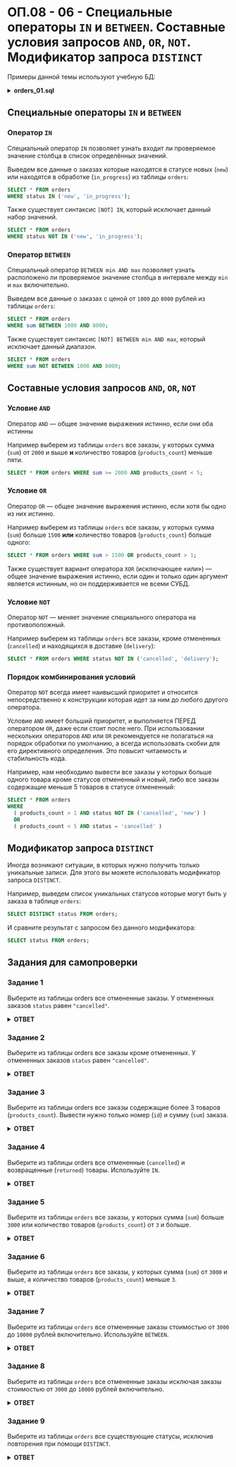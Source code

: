 <!-- @include: ./includes/_disclaimer.md -->

# ОП.08 - 06 - Специальные операторы `IN` и `BETWEEN`. Составные условия запросов `AND`, `OR`, `NOT`. Модификатор запроса `DISTINCT`

Примеры данной темы используют учебную БД:

<details>
<summary><b>orders_01.sql</b></summary>

[orders_01.sql](./includes/orders_01.sql)

</details>

## Специальные операторы `IN` и `BETWEEN`

### Оператор `IN`

Специальный оператор `IN` позволяет узнать входит ли проверяемое значение столбца в список определённых значений.

Выведем все данные о заказах которые находятся в статусе новых (`new`) или находятся в обработке (`in_progress`) из таблицы `orders`:

```sql
SELECT * FROM orders
WHERE status IN ('new', 'in_progress');
```

Также существует синтаксис `[NOT] IN`, который исключает данный набор значений.

```sql
SELECT * FROM orders
WHERE status NOT IN ('new', 'in_progress');
```

### Оператор `BETWEEN`

Специальный оператор `BETWEEN min AND max` позволяет узнать расположено ли проверяемое значение столбца в интервале между `min` и `max` включительно.

Выведем все данные о заказах с ценой от `1000` до `8000` рублей из таблицы `orders`:

```sql
SELECT * FROM orders
WHERE sum BETWEEN 1000 AND 8000;
```

Также существует синтаксис `[NOT] BETWEEN min AND max`, который исключает данный диапазон.

```sql
SELECT * FROM orders
WHERE sum NOT BETWEEN 1000 AND 8000;
```

## Составные условия запросов `AND`, `OR`, `NOT`

### Условие `AND`

Оператор `AND` — общее значение выражения истинно, если они оба истинны

Например выберем из таблицы `orders` все заказы, у которых сумма (`sum`) от `2000` и выше __и__ количество товаров (`products_count`) меньше пяти.

```sql
SELECT * FROM orders WHERE sum >= 2000 AND products_count < 5;
```

### Условие `OR`

Оператор `OR` — общее значение выражения истинно, если хотя бы одно из них истинно.

Например выберем из таблицы `orders` все заказы, у которых сумма (`sum`) больше `1500` __или__ количество товаров (`products_count`) больше одного:

```sql
SELECT * FROM orders WHERE sum > 1500 OR products_count > 1;
```

Также существует вариант оператора `XOR` (исключающее «или») — общее значение выражения истинно, если один и только один аргумент является истинным, но он поддерживается не всеми СУБД.

### Условие `NOT`

Оператор `NOT` — меняет значение специального оператора на противоположный.

Например выберем из таблицы `orders` все заказы, кроме отмененных (`cancelled`) и находящихся в доставке (`delivery`):

```sql
SELECT * FROM orders WHERE status NOT IN ('cancelled', 'delivery');
```

### Порядок комбинирования условий

Оператор `NOT` всегда имеет наивысший приоритет и относится непосредственно к конструкции которая идет за ним до любого другого оператора.

Условие `AND` имеет больший приоритет, и выполняется ПЕРЕД оператором `OR`, даже если стоит после него. При использовании нескольких операторов `AND` или `OR` рекомендуется не полагаться на порядок обработки по умолчанию, а всегда использовать скобки для его директивного определения. Это повысит читаемость и стабильность кода.

Например, нам необходимо вывести все заказы у которых больше одного товара кроме статусов отмененный и новый, либо все заказы содержащие меньше 5 товаров в статусе отмененный:

```sql
SELECT * FROM orders
WHERE
  ( products_count > 1 AND status NOT IN ('cancelled', 'new') )
  OR
  ( products_count < 5 AND status = 'cancelled' )
```

## Модификатор запроса `DISTINCT`

Иногда возникают ситуации, в которых нужно получить только уникальные записи. Для этого вы можете использовать модификатор запроса `DISTINCT`.

Например, выведем список уникальных статусов которые могут быть у заказа в таблице `orders`:

```sql
SELECT DISTINCT status FROM orders;
```

И сравните результат с запросом без данного модификатора:

```sql
SELECT status FROM orders;
```

## Задания для самопроверки

### Задание 1

Выберите из таблицы orders все отмененные заказы. У отмененных заказов `status` равен `"cancelled"`.

<details>
<summary><b>ОТВЕТ</b></summary>

```sql
SELECT * FROM orders WHERE status = 'cancelled';
```

</details>

### Задание 2

Выберите из таблицы orders все заказы кроме отмененных. У отмененных заказов `status` равен `"cancelled"`.

<details>
<summary><b>ОТВЕТ</b></summary>

```sql
SELECT * FROM orders WHERE status != 'cancelled';
```

</details>

### Задание 3

Выберите из таблицы orders все заказы содержащие более 3 товаров (`products_count`). Вывести нужно только номер (`id`) и сумму (`sum`) заказа.

<details>
<summary><b>ОТВЕТ</b></summary>

```sql
SELECT id, sum FROM orders WHERE products_count > 3;
```

</details>

### Задание 4

Выберите из таблицы orders все отмененные (`cancelled`) и возвращенные (`returned`) товары. Используйте `IN`.

<details>
<summary><b>ОТВЕТ</b></summary>

```sql
SELECT * FROM orders WHERE status IN ('cancelled', 'returned');
```

</details>

### Задание 5

Выберите из таблицы `orders` все заказы, у которых сумма (`sum`) больше `3000` или количество товаров (`products_count`) от `3` и больше.

<details>
<summary><b>ОТВЕТ</b></summary>

```sql
SELECT * FROM orders WHERE sum > 3000 OR products_count >= 3;
```

</details>

### Задание 6

Выберите из таблицы `orders` все заказы, у которых сумма (`sum`) от `3000` и выше, а количество товаров (`products_count`) меньше `3`.

<details>
<summary><b>ОТВЕТ</b></summary>

```sql
SELECT * FROM orders WHERE sum >= 3000 AND products_count < 3;
```

</details>

### Задание 7

Выберите из таблицы `orders` все отмененные заказы стоимостью от `3000` до `10000` рублей включительно. Используйте `BETWEEN`.

<details>
<summary><b>ОТВЕТ</b></summary>

```sql
SELECT * FROM orders WHERE status = 'cancelled' AND sum BETWEEN 3000 AND 10000;
```

</details>

### Задание 8

Выберите из таблицы `orders` все отмененные заказы исключая заказы стоимостью от `3000` до `10000` рублей включительно.

<details>
<summary><b>ОТВЕТ</b></summary>

```sql
SELECT * FROM orders WHERE status = 'cancelled' AND NOT sum BETWEEN 3000 AND 10000;
```

</details>

### Задание 9

Выберите из таблицы `orders` все существующие статусы, исключив повторения при помощи `DISTINCT`.

<details>
<summary><b>ОТВЕТ</b></summary>

```sql
SELECT DISTINCT status FROM orders;
```

</details>
